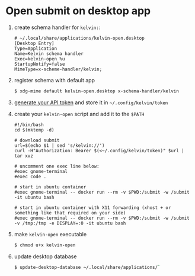 # Open submit on desktop app

1. create schema handler for `kelvin:`:
   ```
   # ~/.local/share/applications/kelvin-open.desktop
   [Desktop Entry]
   Type=Application
   Name=Kelvin schema handler
   Exec=kelvin-open %u
   StartupNotify=false
   MimeType=x-scheme-handler/kelvin;
   ```

2. register schema with default app

   ```sh
   $ xdg-mime default kelvin-open.desktop x-schema-handler/kelvin
   ```
3. <a href="https://kelvin.cs.vsb.cz/api_token">generate your API token</a> and store it in `~/.config/kelvin/token`

4. create your `kelvin-open` script and add it to the `$PATH`
   ```
   #!/bin/bash
   cd $(mktemp -d)

   # download submit
   url=$(echo $1 | sed 's/kelvin://')
   curl -H"Authorization: Bearer $(<~/.config/kelvin/token)" $url | tar xvz

   # uncomment one exec line below:
   #exec gnome-terminal
   #exec code .

   # start in ubuntu container
   #exec gnome-terminal -- docker run --rm -v $PWD:/submit -w /submit -it ubuntu bash

   # start in ubuntu container with X11 forwarding (xhost + or something like that required on your side)
   #exec gnome-terminal -- docker run --rm -v $PWD:/submit -w /submit -v /tmp:/tmp -e DISPLAY=:0 -it ubuntu bash
   ```
5. make `kelvin-open` executable

   ```sh
   $ chmod u+x kelvin-open
   ```
6. update desktop database

   ```sh
   $ update-desktop-database ~/.local/share/applications/`
   ```
